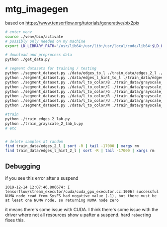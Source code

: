 # mtg_imagegen

based on https://www.tensorflow.org/tutorials/generative/pix2pix

```bash
# enter venv
source ./venv/bin/activate
# possibly only needed on my machine
export LD_LIBRARY_PATH="/usr/lib64:/usr/lib:/usr/local/cuda/lib64:$LD_LIBRARY_PATH"

# download and preprocess data
python ./get_data.py

# segment datasets for training / testing
python ./segment_dataset.py ./data/edges_to_l ./train_data/edges_2_l ./test_data/edges_2_l
python ./segment_dataset.py ./data/edges_l_hint_to_l ./train_data/edges_l_hint_2_l ./test_data/edges_l_hint_2_l
python ./segment_dataset.py ./data/l_to_color/B ./train_data/grayscale_2_color/B ./test_data/grayscale_2_color/B
python ./segment_dataset.py ./data/l_to_color/C ./train_data/grayscale_2_color/C ./test_data/grayscale_2_color/C
python ./segment_dataset.py ./data/l_to_color/G ./train_data/grayscale_2_color/G ./test_data/grayscale_2_color/G
python ./segment_dataset.py ./data/l_to_color/R ./train_data/grayscale_2_color/R ./test_data/grayscale_2_color/R
python ./segment_dataset.py ./data/l_to_color/U ./train_data/grayscale_2_color/U ./test_data/grayscale_2_color/U
python ./segment_dataset.py ./data/l_to_color/W ./train_data/grayscale_2_color/W ./test_data/grayscale_2_color/W

#train
python ./train_edges_2_lab.py
python ./train_grayscale_2_lab_b.py
# etc


# delete samples at random
find train_data/edges_2_l | sort -R | tail -17000 | xargs rm
find train_data/edges_l_hint_2_l | sort -R | tail -17000 | xargs rm


```

## Debugging

if you see this error after a suspend

```
2019-12-14 12:07:46.806674: I tensorflow/stream_executor/cuda/cuda_gpu_executor.cc:1006] successful NUMA node read from SysFS had negative value (-1), but there must be at least one NUMA node, so returning NUMA node zero

```

it means there's some issue with CUDA. I think there's some issue with the driver where not all resources show u pafter a suspend. hard `reboot`ing fixes this.
